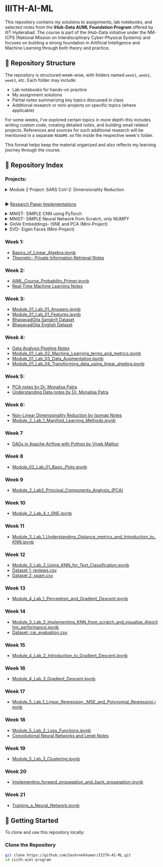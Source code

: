# IIITH-AI-ML

This repository contains my solutions to assignments, lab notebooks, and selected notes from the **iHub-Data AI/ML Foundation Program** offered by IIIT Hyderabad. The course is part of the iHub-Data initiative under the NM-ICPS (National Mission on Interdisciplinary Cyber-Physical Systems) and focuses on building a strong foundation in Artificial Intelligence and Machine Learning through both theory and practice.

## 📁 Repository Structure

The repository is structured week-wise, with folders named `week1`, `week2`, `week3`, etc. Each folder may include:
- Lab notebooks for hands-on practice
- My assignment solutions
- Partial notes summarizing key topics discussed in class
- Additional research or mini-projects on specific topics (where applicable)

For some weeks, I've explored certain topics in more depth-this includes writing custom code, creating detailed notes, and building small related projects. References and sources for such additional research will be mentioned in a separate `README.md` file inside the respective week's folder.

This format helps keep the material organized and also reflects my learning journey through the course.

## 🧾 Repository Index

### Projects:



<details> 
<summary> Module 2 Project: SARS CoV-2: Dimensionality Reduction </summary>

- [AIML_Project_Module_2.ipynb](Project-1-SARS-CoV2-tSNE-and-PCA\AIML_Project_Module_2.ipynb)
- [Dataseta](Project-1-SARS-CoV2-tSNE-and-PCA\INDIA_685.csv)
- [Datasetb](Project-1-SARS-CoV2-tSNE-and-PCA\sequences.fasta)

</details>

<br>

 ▶ [Research Paper Implementations](https://github.com/Sashreekkumar/research-paper-implementations)

<details>
  <summary>MNIST- SIMPLE CNN using PyTorch</summary>

  - [MNIST_simpleCNN_using_pytorch.py](week16/Simple%20CNN%20using%20Pytorch%20MNIST/MNIST_simpleCNN_using_pytorch.py)
  - [simple_cnn.md](week16/Simple%20CNN%20using%20Pytorch%20MNIST/simple_cnn.md)

</details>

<details>
  <summary>MNIST- SIMPLE Neural Network from Scratch, only NUMPY</summary>

  - [simple_mnist_nn_from_scratch_numpy.py](week15/Simple%20Neural%20Network/simple_mnist_nn_from_scratch_numpy.py)
  - [simple_nn.md](week15/Simple%20Neural%20Network/simple_nn.md)

</details>

<details>
  <summary>GloVe Embeddings- tSNE and PCA (Mini-Project)</summary>

  - [GloVe_Embeddings.md](week6/tSNE%20and%20PCA/GloVe_Embeddings.md)
  - [glove-embeddings.ipynb](week6/tSNE%20and%20PCA/glove-embeddings.ipynb)

</details>

<details>
  <summary>SVD- Eigen Faces (Mini-Project)</summary>

  - [SVD.md](week5/SVD/svd.md)
  - [SVD.ipynb](week5/SVD/SVD.ipynb)
  - [Image for SVD](week5/SVD/me.jpg)
  - [Eigen Faces DataSet](week5/SVD/allFaces.mat)
  - [eigenfaces.ipynb](week5/SVD/eigenfaces.ipynb)

</details>


### Week 1:
- [Basics_of_Linear_Algebra.ipynb](week1/Basics_of_Linear_Algebra.ipynb)
- [Theoretic- Private Information Retrieval Notes](https://github.com/Sashreekkumar/IIITH-AI-ML/blob/main/week1/Theoretic-%20Privacy%20Information%20Retrieval.pdf)

### Week 2:
- [AIML_Course_Probability_Primer.ipynb](week2/AIML_Course_Probability_Primer.ipynb)
- [Real-Time Machine Learning Notes](https://github.com/Sashreekkumar/IIITH-AI-ML/blob/main/week2/Real-Time%20Machine%20Learning.pdf)

### Week 3:
- [Module_01_Lab_01_Answers.ipynb](week3/Module_01_Lab_01_Answers.ipynb)
- [Module_01_Lab_01_Features.ipynb](week3/Module_01_Lab_01_Features.ipynb)
- [BhagavadGita Sanskrit Dataset](week3/bhagvadnew.txt)
- [BhagavadGita English Dataset](week3/gita.txt)

### Week 4:
- [Data Analysis Pipeline Notes](week4/Data_Analysis_Pipeline.pdf)
- [Module_01_Lab_02_Machine_Learning_terms_and_metrics.ipynb](week4/Module_01_Lab_02_Machine_Learning_terms_and_metrics.ipynb)
- [Module_01_Lab_03_Data_Augmentation.ipynb](week4/Module_01_Lab_03_Data_Augmentation.ipynb)
- [Module_01_Lab_04_Transforming_data_using_linear_algebra.ipynb](week4/Module_01_Lab_04_Transforming_data_using_linear_algebra.ipynb)

### Week 5:
- [PCA notes by Dr. Monalisa Patra](week5/PCA.pdf)
- [Understanding Data notes by Dr. Monalisa Patra](week5/Understanding_Data.pdf)


### Week 6:
- [Non-Linear Dimensionality Reduction by Isomap Notes](week6/Isomap%20for%20Non-Linear%20Dimensionality%20Reduction.pdf)
- [Module_2_Lab_1_Manifold_Learning_Methods.ipynb](week6/Module_2_Lab_1_Manifold_Learning_Methods.ipynb)

### Week 7 
- [DAGs in Apache Airflow with Python by Vivek Mathur](week7/DAGs_in_Apache_Airflow_with_Python.ipynb)

### Week 8
- [Module_02_Lab_01_Basic_Plots.ipynb](week8/Module_02_Lab_01_Basic_Plots.ipynb)

### Week 9
- [Module_2_Lab2_Principal_Components_Analysis_(PCA)](week9/Module_2_Lab2_Principal_Components_Analysis_(PCA).ipynb)

### Week 10
- [Module_2_Lab_4_t_SNE.ipynb](week10/Module_2_Lab_4_t_SNE.ipynb)

### Week 11
- [Module_3_Lab_1_Understanding_Distance_metrics_and_Introduction_to_KNN.ipynb](week11/Module_3_Lab_1_Understanding_Distance_metrics_and_Introduction_to_KNN.ipynb)

### Week 12
- [Module_3_Lab_2_Using_KNN_for_Text_Classification.ipynb](week12/Module_3_Lab_2_Using_KNN_for_Text_Classification.ipynb)
- [Dataset 1: reviews.csv](week12/reviews.csv)
- [Dataset 2: spam.csv](week12/spam.csv)

### Week 13
- [Module_4_Lab_1_Perceptron_and_Gradient_Descent.ipynb](week13/Module_4_Lab_1_Perceptron_and_Gradient_Descent.ipynb)

### Week 14
- [Module_3_Lab_3_Implementing_KNN_from_scratch_and_visualize_Algorithm_performance.ipynb](week14/Module_3_Lab_3_Implementing_KNN_from_scratch_and_visualize_Algorithm_performance.ipynb)
- [Dataset: car_evaluation.csv](week14/car_evaluation.csv)

### Week 15
- [Module_4_Lab_2_Introduction_to_Gradient_Descent.ipynb](week15/Module_4_Lab_2_Introduction_to_Gradient_Descent.ipynb)

### Week 16
- [Module_4_Lab_3_Gradient_Descent.ipynb](week16/Module_4_Lab_3_Gradient_Descent.ipynb)

### Week 17
- [Module_5_Lab_1_Linear_Regression,_MSE_and_Polynomial_Regression.ipynb](week17/Module_5_Lab_1_Linear_Regression,_MSE_and_Polynomial_Regression.ipynb)

### Week 18
- [Module_5_Lab_2_Loss_Functions.ipynb](week18/Module_5_Lab_2_Loss_Functions.ipynb)
- [Convolutional Neural Networks and Lenet Notes](week18/Convolutional%20Neural%20Networks%20and%20LeNet.pdf)

### Week 19
- [Module_5_Lab_3_Clustering.ipynb](week19/Module_5_Lab_3_Clustering.ipynb)

### Week 20
- [Implementing_forward_propagation_and_back_propagation.ipynb](week20/Implementing_forward_propagation_and_back_propagation.ipynb)

### Week 21
- [Training_a_Neural_Network.ipynb](week21/Training_a_Neural_Network.ipynb)

## 🚀 Getting Started

To clone and use this repository locally:

### Clone the Repository

```bash
git clone https://github.com/Sashreekkumar/IIITH-AI-ML.git
cd iiith-aiml-program
